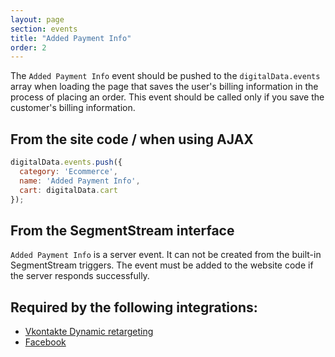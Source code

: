 ```yaml
---
layout: page
section: events
title: "Added Payment Info"
order: 2
---
```

The `Added Payment Info` event should be pushed to the `digitalData.events` array when loading the page that saves the user's billing information in the process of placing an order. This event should be called only if you save the customer's billing information.

## From the site code / when using AJAX
```javascript
digitalData.events.push({
  category: 'Ecommerce',
  name: 'Added Payment Info',
  cart: digitalData.cart
});
```

## From the SegmentStream interface
`Added Payment Info` is a server event. It can not be created from the built-in SegmentStream triggers. The event must be added to the website code if the server responds successfully.

## Required by the following integrations:
* [Vkontakte Dynamic retargeting](/integrations/vkontakte)
* [Facebook](/integrations/facebook)
